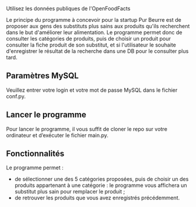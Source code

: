 Utilisez les données publiques de l'OpenFoodFacts

Le principe du programme à concevoir pour la startup Pur Beurre est de proposer aux gens des substituts plus sains aux produits qu'ils recherchent dans le but d'améliorer leur alimentation. Le programme permet donc de consulter les catégories de produits, puis de choisir un produit pour consulter la fiche produit de son substitut, et si l'utilisateur le souhaite d'enregistrer le résultat de la recherche dans une DB pour le consulter plus tard.

## Paramètres MySQL
Veuillez entrer votre login et votre mot de passe MySQL dans le fichier conf.py.

## Lancer le programme
Pour lancer le programme, il vous suffit de cloner le repo sur votre ordinateur et d’exécuter le fichier main.py.

## Fonctionnalités
Le programme permet :
- de sélectionner une des 5 catégories proposées, puis de choisir un des produits appartenant à une catégorie : le programme vous affichera un substitut plus sain pour remplacer le produit ;
- de retrouver les produits que vous avez enregistrés précédemment.
